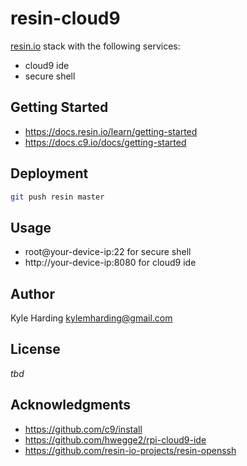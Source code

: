 # resin-cloud9

[resin.io](https://resin.io/) stack with the following services:
* cloud9 ide
* secure shell

## Getting Started

* https://docs.resin.io/learn/getting-started
* https://docs.c9.io/docs/getting-started

## Deployment

```bash
git push resin master
```

## Usage

* root@your-device-ip:22 for secure shell
* http://your-device-ip:8080 for cloud9 ide

## Author

Kyle Harding <kylemharding@gmail.com>

## License

_tbd_

## Acknowledgments

* https://github.com/c9/install
* https://github.com/hwegge2/rpi-cloud9-ide
* https://github.com/resin-io-projects/resin-openssh
